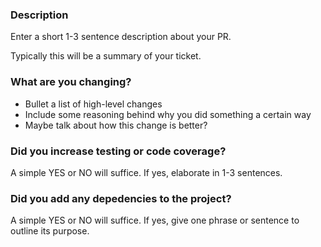 ### Description

Enter a short 1-3 sentence description about your PR.

Typically this will be a summary of your ticket.


### What are you changing?

* Bullet a list of high-level changes
* Include some reasoning behind why you did something a certain way
* Maybe talk about how this change is better?


### Did you increase testing or code coverage?

A simple YES or NO will suffice. If yes, elaborate in 1-3 sentences.


### Did you add any depedencies to the project? 

A simple YES or NO will suffice. If yes, give one phrase or sentence to outline its purpose.
